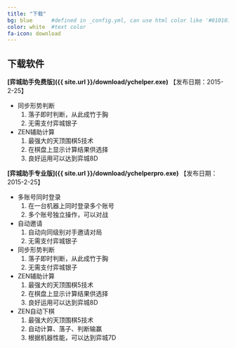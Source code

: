 ```yaml
---
title: "下载"
bg: blue      #defined in _config.yml, can use html color like '#010101'
color: white  #text color
fa-icon: download
---
```


## 下载软件

**[弈城助手免费版]({{ site.url }}/download/ychelper.exe)**
【发布日期：2015-2-25】

- 同步形势判断
  1. 落子即时判断，从此成竹于胸
  2. 无需支付弈城银子
- ZEN辅助计算
  1. 最强大的天顶围棋5技术
  2. 在棋盘上显示计算结果供选择
  3. 良好运用可以达到弈城8D

**[弈城助手专业版]({{ site.url }}/download/ychelperpro.exe)**
【发布日期：2015-2-25】

- 多账号同时登录
  1. 在一台机器上同时登录多个账号
  2. 多个账号独立操作，可以对战
- 自动邀请
  1. 自动向同级别对手邀请对局
  2. 无需支付弈城银子
- 同步形势判断
  1. 落子即时判断，从此成竹于胸
  2. 无需支付弈城银子
- ZEN辅助计算
  1. 最强大的天顶围棋5技术
  2. 在棋盘上显示计算结果供选择
  3. 良好运用可以达到弈城8D
- ZEN自动下棋
  1. 最强大的天顶围棋5技术
  2. 自动计算、落子、判断输赢
  3. 根据机器性能，可以达到弈城7D
